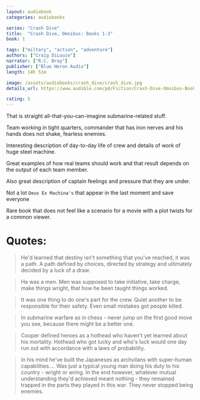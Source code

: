 ```yaml
---
layout: audiobook
categories: audiobooks

series: "Crash Dive"
title:  "Crash Dive, Omnibus: Books 1-3"
book: 1

tags: ["miltary", "action", "adventure"]
authors: ["Craig DiLouie"]
narrator: ["R.C. Bray"]
publisher: ["Blue Heron Audio"]
length: 14h 51m

image: /assets/audiobooks/crash_dive/crash_dive.jpg
details_url: https://www.audible.com/pd/Fiction/Crash-Dive-Omnibus-Books-1-3-Audiobook/B07BTR25KQ

rating: 5
---
```


That is straight all-that-you-can-imagine submarine-related stuff. 

Team working in tight quarters, commander that has iron nerves and his hands does not shake, fearless enemies. 

Interesting description of day-to-day life of crew and details of work of huge steel machine.

Great examples of how real teams should work and that result depends on the output of each team member.

Also great description of captain feelings and pressure that they are under.

Not a lot `Deus Ex Machina's` that appear in the last moment and save everyone

Rare book that does not feel like a scenario for a movie with a plot twists for a common viewer.

# Quotes: 

> He'd learned that destiny isn't something that you've reached, it was a path. A path defined by choices, directed by strategy and ultimately decided by a luck of a draw.

> He was a men. Men was supposed to take initiative, take charge, make things wright, that how he been taught things worked.

> It was one thing to do one's part for the crew. Quiet another to be responsible for their safety. Even small mistakes got people killed. 

> In submarine warfare as in chess - never jump on the first good move you see, because there might be a better one.

> Cooper defined heroes as a hothead who haven't yet learned about his mortality. Hothead who got lucky and who's luck would one day run out with accordance with a laws of probability.

> In his mind he've built the Japaneses as archvilans with super-human capabilities.... Was just a typical young man doing his duty to his country - wright or wring. In the end however, whatever mutual understanding they'd achieved meant nothing - they remained trapped in the parts they played in this war. They never stopped being enemies.